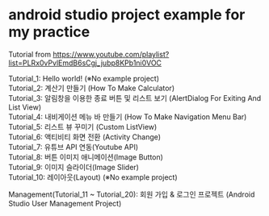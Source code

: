 # android studio project example for my practice
Tutorial from https://www.youtube.com/playlist?list=PLRx0vPvlEmdB6sCgj_jubp8KPb1ni0VOC

Tutorial_1: Hello world! (※No example project)  
Tutorial_2: 계산기 만들기 (How To Make Calculator)    
Tutorial_3: 알림창을 이용한 종료 버튼 및 리스트 보기 (AlertDialog For Exiting And List View)  
Tutorial_4: 내비게이션 메뉴 바 만들기 (How To Make Navigation Menu Bar)    
Tutorial_5: 리스트 뷰 꾸미기 (Custom ListView)  
Tutorial_6: 액티비티 화면 전환 (Activity Change)   
Tutorial_7: 유튜브 API 연동(Youtube API)  
Tutorial_8: 버튼 이미지 애니메이션(Image Button)  
Tutorial_9: 이미지 슬라이더(Image Slider)  
Tutorial_10: 레이아웃(Layout) (※No example project)  

Management(Tutorial_11 ~ Tutorial_20): 회원 가입 & 로그인 프로젝트 (Android Studio User Management Project)
